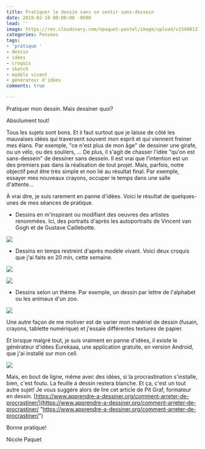 ```yaml
---
title: Pratiquer le dessin sans se sentir sans-dessein
date: 2019-02-10 00:00:00 -0500
lead: ''
image: https://res.cloudinary.com/npaquet-pastel/image/upload/v1549813754/IMG_3444.jpg
categories: Pensées
tags:
- 'pratique '
- dessin
- idées
- croquis
- sketch
- modèle vivant
- générateur d'idées
comments: true

---
```

Pratiquer mon dessin. Mais dessiner quoi?

Absolument tout!

Tous les sujets sont bons. Et il faut surtout que je laisse de côté les mauvaises idées qui traversent souvent mon esprit et qui viennent freiner mes élans. Par exemple, "ce n'est plus de mon âge" de dessiner une girafe, ou un vélo, ou des souliers, ... De plus, il s'agit de chasser l'idée "qu'on est sans-dessein" de dessiner sans dessein. Il est vrai que l'intention est un des premiers pas dans la réalisation de tout projet. Mais, parfois, notre objectif peut être très simple et non lié au résultat final. Par exemple, essayer mes nouveaux crayons, occuper le temps dans une salle d'attente...

À vrai dire, je suis rarement en panne d'idées. Voici le résultat de quelques-unes de mes séances de pratique.

* Dessins en m'inspirant ou modifiant des oeuvres des artistes renommées. Ici, des portraits d'après les autoportraits de Vincent van Gogh et de Gustave Caillebotte.

![](https://res.cloudinary.com/npaquet-pastel/image/upload/v1549808463/IMG_3442.jpg)

* Dessins en temps restreint d'après modèle vivant. Voici deux croquis que j'ai faits en 20 min, cette semaine.

![](https://res.cloudinary.com/npaquet-pastel/image/upload/v1549810195/IMG_3423%20%281%29.jpg)

![](https://res.cloudinary.com/npaquet-pastel/image/upload/v1549809869/IMG_3424.jpg)

* Dessins selon un thème. Par exemple, un dessin par lettre de l'alphabet ou les animaux d'un zoo.

![](https://res.cloudinary.com/npaquet-pastel/image/upload/v1549809926/IMG_2128.jpg)

Une autre façon de me motiver est de varier mon matériel de dessin (fusain, crayons, tablette numérique) et j'essaie différentes textures de papier.

Et lorsque malgré tout, je suis vraiment en panne d'idées, il existe le générateur d'idées Eurekaaa, une application gratuite, en version Android, que j'ai installé sur mon cell.

![](https://res.cloudinary.com/npaquet-pastel/image/upload/v1549810350/Unknown%20%283%29.jpg)

Mais, en bout de ligne, même avec des idées, si la procrastination s'installe, bien, c'est foutu. La feuille à dessin restera blanche. Et ça, c'est un tout autre sujet! Je vous suggère  alors de lire cet article de Pit Graf, formateur en dessin.  [https://www.apprendre-a-dessiner.org/comment-arreter-de-procrastiner/](https://www.apprendre-a-dessiner.org/comment-arreter-de-procrastiner/ "https://www.apprendre-a-dessiner.org/comment-arreter-de-procrastiner/")

Bonne pratique!

Nicole Paquet